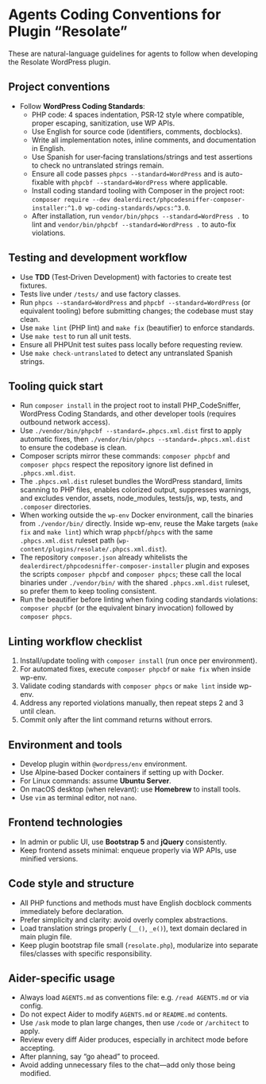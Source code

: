 <!-- AGENTS.md -->

# Agents Coding Conventions for Plugin “Resolate”

These are natural-language guidelines for agents to follow when developing the Resolate WordPress plugin.

## Project conventions

- Follow **WordPress Coding Standards**:
  - PHP code: 4 spaces indentation, PSR‑12 style where compatible, proper escaping, sanitization, use WP APIs.
  - Use English for source code (identifiers, comments, docblocks).
  - Write all implementation notes, inline comments, and documentation in English.
  - Use Spanish for user‑facing translations/strings and test assertions to check no untranslated strings remain.
  - Ensure all code passes `phpcs --standard=WordPress` and is auto-fixable with `phpcbf --standard=WordPress` where applicable.
  - Install coding standard tooling with Composer in the project root: `composer require --dev dealerdirect/phpcodesniffer-composer-installer:^1.0 wp-coding-standards/wpcs:^3.0`.
  - After installation, run `vendor/bin/phpcs --standard=WordPress .` to lint and `vendor/bin/phpcbf --standard=WordPress .` to auto-fix violations.

## Testing and development workflow

- Use **TDD** (Test‑Driven Development) with factories to create test fixtures.
- Tests live under `/tests/` and use factory classes.
- Run `phpcs --standard=WordPress` and `phpcbf --standard=WordPress` (or equivalent tooling) before submitting changes; the codebase must stay clean.
- Use `make lint` (PHP lint) and `make fix` (beautifier) to enforce standards.
- Use `make test` to run all unit tests.
- Ensure all PHPUnit test suites pass locally before requesting review.
- Use `make check-untranslated` to detect any untranslated Spanish strings.

## Tooling quick start

- Run `composer install` in the project root to install PHP_CodeSniffer, WordPress Coding Standards, and other developer tools (requires outbound network access).
- Use `./vendor/bin/phpcbf --standard=.phpcs.xml.dist` first to apply automatic fixes, then `./vendor/bin/phpcs --standard=.phpcs.xml.dist` to ensure the codebase is clean.
- Composer scripts mirror these commands: `composer phpcbf` and `composer phpcs` respect the repository ignore list defined in `.phpcs.xml.dist`.
- The `.phpcs.xml.dist` ruleset bundles the WordPress standard, limits scanning to PHP files, enables colorized output, suppresses warnings, and excludes vendor, assets, node_modules, tests/js, wp, tests, and `.composer` directories.
- When working outside the `wp-env` Docker environment, call the binaries from `./vendor/bin/` directly. Inside wp-env, reuse the Make targets (`make fix` and `make lint`) which wrap `phpcbf`/`phpcs` with the same `.phpcs.xml.dist` ruleset path (`wp-content/plugins/resolate/.phpcs.xml.dist`).
- The repository `composer.json` already whitelists the `dealerdirect/phpcodesniffer-composer-installer` plugin and exposes the scripts `composer phpcbf` and `composer phpcs`; these call the local binaries under `./vendor/bin/` with the shared `.phpcs.xml.dist` ruleset, so prefer them to keep tooling consistent.
- Run the beautifier before linting when fixing coding standards violations: `composer phpcbf` (or the equivalent binary invocation) followed by `composer phpcs`.

## Linting workflow checklist

1. Install/update tooling with `composer install` (run once per environment).
2. For automated fixes, execute `composer phpcbf` or `make fix` when inside wp-env.
3. Validate coding standards with `composer phpcs` or `make lint` inside wp-env.
4. Address any reported violations manually, then repeat steps 2 and 3 until clean.
5. Commit only after the lint command returns without errors.

## Environment and tools

- Develop plugin within `@wordpress/env` environment.
- Use Alpine‑based Docker containers if setting up with Docker.
- For Linux commands: assume **Ubuntu Server**.
- On macOS desktop (when relevant): use **Homebrew** to install tools.
- Use `vim` as terminal editor, not `nano`.

## Frontend technologies

- In admin or public UI, use **Bootstrap 5** and **jQuery** consistently.
- Keep frontend assets minimal: enqueue properly via WP APIs, use minified versions.

## Code style and structure

- All PHP functions and methods must have English docblock comments immediately before declaration.
- Prefer simplicity and clarity: avoid overly complex abstractions.
- Load translation strings properly (`__()`, `_e()`), text domain declared in main plugin file.
- Keep plugin bootstrap file small (`resolate.php`), modularize into separate files/classes with specific responsibility.

## Aider-specific usage

- Always load `AGENTS.md` as conventions file: e.g. `/read AGENTS.md` or via config.
- Do not expect Aider to modify `AGENTS.md` or `README.md` contents.
- Use `/ask` mode to plan large changes, then use `/code` or `/architect` to apply.
- Review every diff Aider produces, especially in architect mode before accepting.
- After planning, say “go ahead” to proceed.
- Avoid adding unnecessary files to the chat—add only those being modified.

